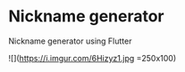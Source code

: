 # Nickname generator
Nickname generator using Flutter

![](https://i.imgur.com/6Hizyz1.jpg =250x100)
